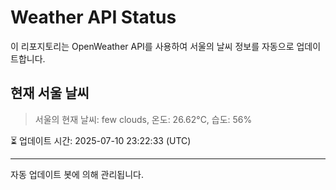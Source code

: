 
# Weather API Status

이 리포지토리는 OpenWeather API를 사용하여 서울의 날씨 정보를 자동으로 업데이트합니다.

## 현재 서울 날씨
> 서울의 현재 날씨: few clouds, 온도: 26.62°C, 습도: 56%

⏳ 업데이트 시간: 2025-07-10 23:22:33 (UTC)

---
자동 업데이트 봇에 의해 관리됩니다.

